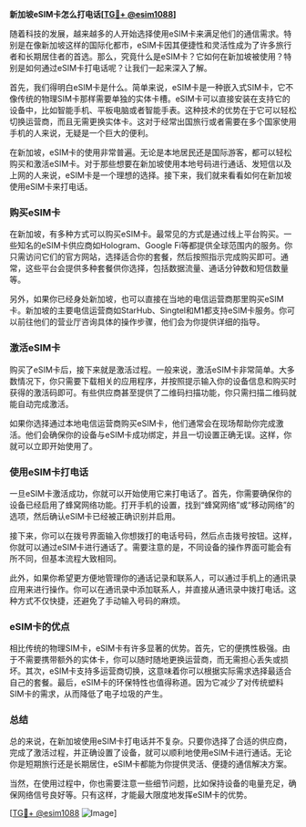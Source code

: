 **新加坡eSIM卡怎么打电话[[TG💪+ @esim1088](https://t.me/s/esim1088)]**

随着科技的发展，越来越多的人开始选择使用eSIM卡来满足他们的通信需求。特别是在像新加坡这样的国际化都市，eSIM卡因其便捷性和灵活性成为了许多旅行者和长期居住者的首选。那么，究竟什么是eSIM卡？它如何在新加坡被使用？特别是如何通过eSIM卡打电话呢？让我们一起来深入了解。

首先，我们得明白eSIM卡是什么。简单来说，eSIM卡是一种嵌入式SIM卡，它不像传统的物理SIM卡那样需要单独的实体卡槽。eSIM卡可以直接安装在支持它的设备中，比如智能手机、平板电脑或者智能手表。这种技术的优势在于它可以轻松切换运营商，而且无需更换实体卡。这对于经常出国旅行或者需要在多个国家使用手机的人来说，无疑是一个巨大的便利。

在新加坡，eSIM卡的使用非常普遍。无论是本地居民还是国际游客，都可以轻松购买和激活eSIM卡。对于那些想要在新加坡使用本地号码进行通话、发短信以及上网的人来说，eSIM卡是一个理想的选择。接下来，我们就来看看如何在新加坡使用eSIM卡来打电话。

### 购买eSIM卡

在新加坡，有多种方式可以购买eSIM卡。最常见的方式是通过线上平台购买。一些知名的eSIM卡供应商如Hologram、Google Fi等都提供全球范围内的服务。你只需访问它们的官方网站，选择适合你的套餐，然后按照指示完成购买即可。通常，这些平台会提供多种套餐供你选择，包括数据流量、通话分钟数和短信数量等。

另外，如果你已经身处新加坡，也可以直接在当地的电信运营商那里购买eSIM卡。新加坡的主要电信运营商如StarHub、Singtel和M1都支持eSIM卡服务。你可以前往他们的营业厅咨询具体的操作步骤，他们会为你提供详细的指导。

### 激活eSIM卡

购买了eSIM卡后，接下来就是激活过程。一般来说，激活eSIM卡非常简单。大多数情况下，你只需要下载相关的应用程序，并按照提示输入你的设备信息和购买时获得的激活码即可。有些供应商甚至提供了二维码扫描功能，你只需扫描二维码就能自动完成激活。

如果你选择通过本地电信运营商购买eSIM卡，他们通常会在现场帮助你完成激活。他们会确保你的设备与eSIM卡成功绑定，并且一切设置正确无误。这样，你就可以立即开始使用了。

### 使用eSIM卡打电话

一旦eSIM卡激活成功，你就可以开始使用它来打电话了。首先，你需要确保你的设备已经启用了蜂窝网络功能。打开手机的设置，找到“蜂窝网络”或“移动网络”的选项，然后确认eSIM卡已经被正确识别并启用。

接下来，你可以在拨号界面输入你想拨打的电话号码，然后点击拨号按钮。这样，你就可以通过eSIM卡进行通话了。需要注意的是，不同设备的操作界面可能会有所不同，但基本流程大致相同。

此外，如果你希望更方便地管理你的通话记录和联系人，可以通过手机上的通讯录应用来进行操作。你可以在通讯录中添加联系人，并直接从通讯录中拨打电话。这种方式不仅快捷，还避免了手动输入号码的麻烦。

### eSIM卡的优点

相比传统的物理SIM卡，eSIM卡有许多显著的优势。首先，它的便携性极强。由于不需要携带额外的实体卡，你可以随时随地更换运营商，而无需担心丢失或损坏。其次，eSIM卡支持多运营商切换，这意味着你可以根据实际需求选择最适合自己的套餐。最后，eSIM卡的环保特性也值得称道。因为它减少了对传统塑料SIM卡的需求，从而降低了电子垃圾的产生。

### 总结

总的来说，在新加坡使用eSIM卡打电话并不复杂。只要你选择了合适的供应商，完成了激活过程，并正确设置了设备，就可以顺利地使用eSIM卡进行通话。无论你是短期旅行还是长期居住，eSIM卡都能为你提供灵活、便捷的通信解决方案。

当然，在使用过程中，你也需要注意一些细节问题，比如保持设备的电量充足，确保网络信号良好等。只有这样，才能最大限度地发挥eSIM卡的优势。

[[TG💪+ @esim1088](https://t.me/s/esim1088) ![Image](https://i.postimg.cc/4NQfJmqS/Snipaste-2025-05-13-00-14-12.png)]